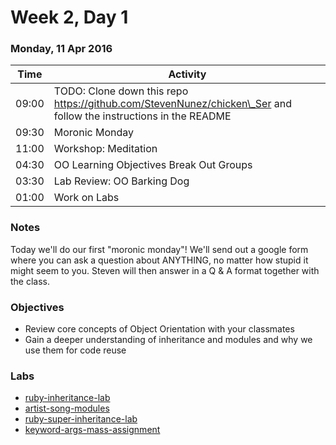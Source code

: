 # Week 2, Day 1

### Monday, 11 Apr 2016

| Time | Activity |
| --- | --- |
| 09:00 | TODO: Clone down this repo https://github.com/StevenNunez/chicken\_Ser and follow the instructions in the README |
| 09:30 | Moronic Monday |
| 11:00 | Workshop: Meditation |
| 04:30 | OO Learning Objectives Break Out Groups |
| 03:30 | Lab Review: OO Barking Dog |
| 01:00 | Work on Labs |

### Notes

Today we'll do our first "moronic monday"! We'll send out a google form where you can ask a question about ANYTHING, no matter how stupid it might seem to you. Steven will then answer in a Q & A format together with the class.

### Objectives

- Review core concepts of Object Orientation with your classmates 
- Gain a deeper understanding of inheritance and modules and why we use them for code reuse 

### Labs

- [ruby-inheritance-lab](http://www.github.com/learn-co-students/ruby-inheritance-lab-web-0416)
- [artist-song-modules](http://www.github.com/learn-co-students/artist-song-modules-web-0416)
- [ruby-super-inheritance-lab](http://www.github.com/learn-co-students/ruby-super-inheritance-lab-web-0416)
- [keyword-args-mass-assignment](http://www.github.com/learn-co-students/keyword-args-mass-assignment-web-0416)

